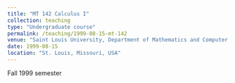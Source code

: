 ```yaml
---
title: "MT 142 Calculus I"
collection: teaching
type: "Undergraduate course"
permalink: /teaching/1999-08-15-mt-142
venue: "Saint Louis University, Department of Mathematics and Computer Science"
date: 1999-08-15
location: "St. Louis, Missouri, USA"
---
```


Fall 1999 semester
